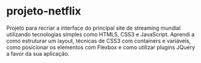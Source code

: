 # projeto-netflix
Projeto para recriar a interface do principal site de streaming mundial utilizando tecnologias simples como HTML5, CSS3 e JavaScript. Aprendi a como estruturar um layout, técnicas de CSS3 com containers e variáveis, como posicionar os elementos com Flexbox e como utilizar plugins JQuery a favor da sua aplicação.
